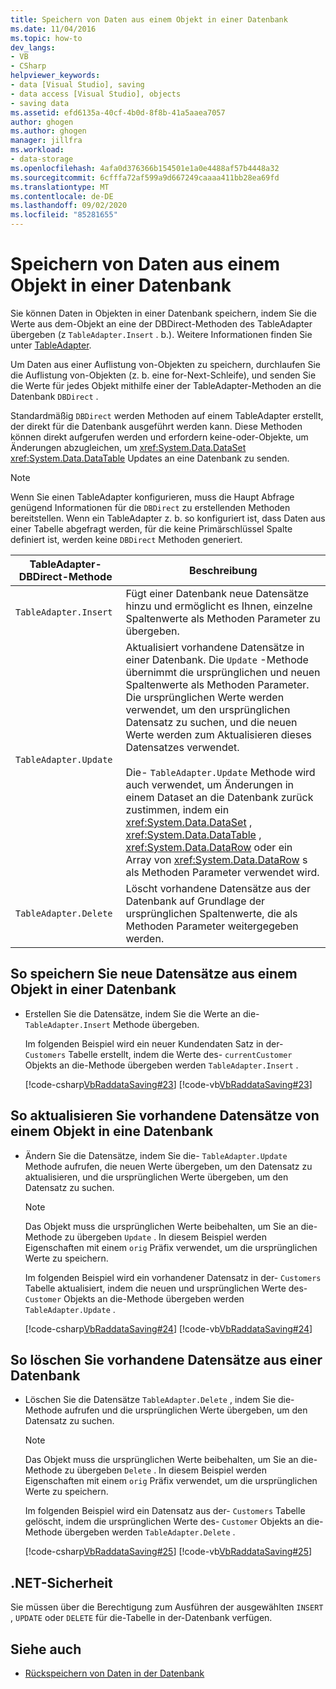 ```yaml
---
title: Speichern von Daten aus einem Objekt in einer Datenbank
ms.date: 11/04/2016
ms.topic: how-to
dev_langs:
- VB
- CSharp
helpviewer_keywords:
- data [Visual Studio], saving
- data access [Visual Studio], objects
- saving data
ms.assetid: efd6135a-40cf-4b0d-8f8b-41a5aaea7057
author: ghogen
ms.author: ghogen
manager: jillfra
ms.workload:
- data-storage
ms.openlocfilehash: 4afa0d376366b154501e1a0e4488af57b4448a32
ms.sourcegitcommit: 6cfffa72af599a9d667249caaaa411bb28ea69fd
ms.translationtype: MT
ms.contentlocale: de-DE
ms.lasthandoff: 09/02/2020
ms.locfileid: "85281655"
---
```

# <a name="save-data-from-an-object-to-a-database"></a>Speichern von Daten aus einem Objekt in einer Datenbank

Sie können Daten in Objekten in einer Datenbank speichern, indem Sie die Werte aus dem-Objekt an eine der DBDirect-Methoden des TableAdapter übergeben (z `TableAdapter.Insert` . b.). Weitere Informationen finden Sie unter [TableAdapter](../data-tools/create-and-configure-tableadapters.md).

Um Daten aus einer Auflistung von-Objekten zu speichern, durchlaufen Sie die Auflistung von-Objekten (z. b. eine for-Next-Schleife), und senden Sie die Werte für jedes Objekt mithilfe einer der TableAdapter-Methoden an die Datenbank `DBDirect` .

Standardmäßig `DBDirect` werden Methoden auf einem TableAdapter erstellt, der direkt für die Datenbank ausgeführt werden kann. Diese Methoden können direkt aufgerufen werden und erfordern keine-oder-Objekte, um Änderungen abzugleichen, um <xref:System.Data.DataSet> <xref:System.Data.DataTable> Updates an eine Datenbank zu senden.

> [!NOTE]
> Wenn Sie einen TableAdapter konfigurieren, muss die Haupt Abfrage genügend Informationen für die `DBDirect` zu erstellenden Methoden bereitstellen. Wenn ein TableAdapter z. b. so konfiguriert ist, dass Daten aus einer Tabelle abgefragt werden, für die keine Primärschlüssel Spalte definiert ist, werden keine `DBDirect` Methoden generiert.

|TableAdapter-DBDirect-Methode|Beschreibung|
| - |-----------------|
|`TableAdapter.Insert`|Fügt einer Datenbank neue Datensätze hinzu und ermöglicht es Ihnen, einzelne Spaltenwerte als Methoden Parameter zu übergeben.|
|`TableAdapter.Update`|Aktualisiert vorhandene Datensätze in einer Datenbank. Die `Update` -Methode übernimmt die ursprünglichen und neuen Spaltenwerte als Methoden Parameter. Die ursprünglichen Werte werden verwendet, um den ursprünglichen Datensatz zu suchen, und die neuen Werte werden zum Aktualisieren dieses Datensatzes verwendet.<br /><br /> Die- `TableAdapter.Update` Methode wird auch verwendet, um Änderungen in einem Dataset an die Datenbank zurück zustimmen, indem ein <xref:System.Data.DataSet> , <xref:System.Data.DataTable> , <xref:System.Data.DataRow> oder ein Array von <xref:System.Data.DataRow> s als Methoden Parameter verwendet wird.|
|`TableAdapter.Delete`|Löscht vorhandene Datensätze aus der Datenbank auf Grundlage der ursprünglichen Spaltenwerte, die als Methoden Parameter weitergegeben werden.|

## <a name="to-save-new-records-from-an-object-to-a-database"></a>So speichern Sie neue Datensätze aus einem Objekt in einer Datenbank

- Erstellen Sie die Datensätze, indem Sie die Werte an die- `TableAdapter.Insert` Methode übergeben.

     Im folgenden Beispiel wird ein neuer Kundendaten Satz in der- `Customers` Tabelle erstellt, indem die Werte des- `currentCustomer` Objekts an die-Methode übergeben werden `TableAdapter.Insert` .

     [!code-csharp[VbRaddataSaving#23](../data-tools/codesnippet/CSharp/save-data-from-an-object-to-a-database_1.cs)]
     [!code-vb[VbRaddataSaving#23](../data-tools/codesnippet/VisualBasic/save-data-from-an-object-to-a-database_1.vb)]

## <a name="to-update-existing-records-from-an-object-to-a-database"></a>So aktualisieren Sie vorhandene Datensätze von einem Objekt in eine Datenbank

- Ändern Sie die Datensätze, indem Sie die- `TableAdapter.Update` Methode aufrufen, die neuen Werte übergeben, um den Datensatz zu aktualisieren, und die ursprünglichen Werte übergeben, um den Datensatz zu suchen.

    > [!NOTE]
    > Das Objekt muss die ursprünglichen Werte beibehalten, um Sie an die-Methode zu übergeben `Update` . In diesem Beispiel werden Eigenschaften mit einem `orig` Präfix verwendet, um die ursprünglichen Werte zu speichern.

     Im folgenden Beispiel wird ein vorhandener Datensatz in der- `Customers` Tabelle aktualisiert, indem die neuen und ursprünglichen Werte des- `Customer` Objekts an die-Methode übergeben werden `TableAdapter.Update` .

     [!code-csharp[VbRaddataSaving#24](../data-tools/codesnippet/CSharp/save-data-from-an-object-to-a-database_2.cs)]
     [!code-vb[VbRaddataSaving#24](../data-tools/codesnippet/VisualBasic/save-data-from-an-object-to-a-database_2.vb)]

## <a name="to-delete-existing-records-from-a-database"></a>So löschen Sie vorhandene Datensätze aus einer Datenbank

- Löschen Sie die Datensätze `TableAdapter.Delete` , indem Sie die-Methode aufrufen und die ursprünglichen Werte übergeben, um den Datensatz zu suchen.

    > [!NOTE]
    > Das Objekt muss die ursprünglichen Werte beibehalten, um Sie an die-Methode zu übergeben `Delete` . In diesem Beispiel werden Eigenschaften mit einem `orig` Präfix verwendet, um die ursprünglichen Werte zu speichern.

     Im folgenden Beispiel wird ein Datensatz aus der- `Customers` Tabelle gelöscht, indem die ursprünglichen Werte des- `Customer` Objekts an die-Methode übergeben werden `TableAdapter.Delete` .

     [!code-csharp[VbRaddataSaving#25](../data-tools/codesnippet/CSharp/save-data-from-an-object-to-a-database_3.cs)]
     [!code-vb[VbRaddataSaving#25](../data-tools/codesnippet/VisualBasic/save-data-from-an-object-to-a-database_3.vb)]

## <a name="net-security"></a>.NET-Sicherheit

Sie müssen über die Berechtigung zum Ausführen der ausgewählten `INSERT` , `UPDATE` oder `DELETE` für die-Tabelle in der-Datenbank verfügen.

## <a name="see-also"></a>Siehe auch

- [Rückspeichern von Daten in der Datenbank](../data-tools/save-data-back-to-the-database.md)
